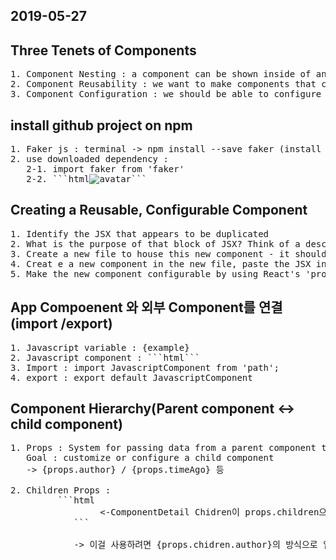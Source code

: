 ## 2019-05-27
## Three Tenets of Components
<pre>
1. Component Nesting : a component can be shown inside of another
2. Component Reusability : we want to make components that can be easily resued through out application
3. Component Configuration : we should be able to configure a component when it is created
</pre>

## install github project on npm
<pre>
1. Faker js : terminal -> npm install --save faker (install the dependencies for our project)
2. use downloaded dependency : 
   2-1. import faker from 'faker' 
   2-2. ```html<img alt="avatar" src={faker.image.avatar()}/>```
</pre>   

## Creating a Reusable, Configurable Component
<pre>
1. Identify the JSX that appears to be duplicated
2. What is the purpose of that block of JSX? Think of a descriptive name for what it does
3. Create a new file to house this new component - it should have the same name as the component
4. Creat e a new component in the new file, paste the JSX into it.
5. Make the new component configurable by using React's 'props' system
</pre>

## App Compoenent 와 외부 Component를 연결(import /export)
<pre>
1. Javascript variable : {example}
2. Javascript component : ```html<example />```
3. Import : import JavascriptComponent from 'path';
4. export : export default JavascriptComponent
</pre>

## Component Hierarchy(Parent component <-> child component)
<pre>
1. Props : System for passing data from a parent component to a child component /
   Goal : customize or configure a child component
   -> {props.author} / {props.timeAgo} 등

2. Children Props :
         ```html<ApprovalCard> 
                <CommentDetail author="Sam" timeAgo="Today at 4:45PM" content="Nice blog post" /> <-ComponentDetail Chidren이 props.children으로 전달된다.
            </ApprovalCard>```
            
            -> 이걸 사용하려면 {props.chidren.author}의 방식으로 입력해야한다.
</pre>